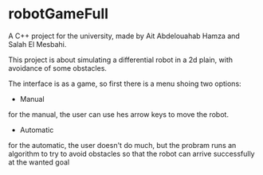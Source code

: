 # robotGameFull
A C++ project for the university, made by Ait Abdelouahab Hamza and Salah El Mesbahi.

This project is about simulating a differential robot in a 2d plain, with avoidance of some obstacles.

The interface is as a game, so first there is a menu shoing two options:

* Manual

for the manual, the user can use hes arrow keys to move the robot.

* Automatic

for the automatic, the user doesn't do much, but the probram runs an algorithm to try to avoid obstacles so that the robot can arrive successfully at the wanted goal
